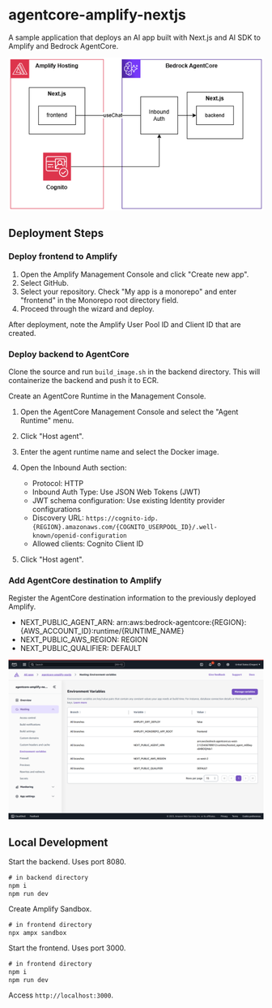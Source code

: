 # agentcore-amplify-nextjs

A sample application that deploys an AI app built with Next.js and AI SDK to Amplify and Bedrock AgentCore.

![](images/arch.png)

## Deployment Steps

### Deploy frontend to Amplify

1. Open the Amplify Management Console and click "Create new app".
1. Select GitHub.
1. Select your repository. Check "My app is a monorepo" and enter "frontend" in the Monorepo root directory field.
1. Proceed through the wizard and deploy.

After deployment, note the Amplify User Pool ID and Client ID that are created.

### Deploy backend to AgentCore

Clone the source and run `build_image.sh` in the backend directory. This will containerize the backend and push it to ECR.

Create an AgentCore Runtime in the Management Console.

1. Open the AgentCore Management Console and select the "Agent Runtime" menu.
1. Click "Host agent".
1. Enter the agent runtime name and select the Docker image.
1. Open the Inbound Auth section:

    - Protocol: HTTP
    - Inbound Auth Type: Use JSON Web Tokens (JWT)
    - JWT schema configuration: Use existing Identity provider configurations
    - Discovery URL: `https://cognito-idp.{REGION}.amazonaws.com/{COGNITO_USERPOOL_ID}/.well-known/openid-configuration`
    - Allowed clients: Cognito Client ID
1. Click "Host agent".

### Add AgentCore destination to Amplify

Register the AgentCore destination information to the previously deployed Amplify.

- NEXT_PUBLIC_AGENT_ARN: arn:aws:bedrock-agentcore:{REGION}:{AWS_ACCOUNT_ID}:runtime/{RUNTIME_NAME}
- NEXT_PUBLIC_AWS_REGION: REGION
- NEXT_PUBLIC_QUALIFIER: DEFAULT

![](images/image.png)

## Local Development

Start the backend. Uses port 8080.

```shell
# in backend directory
npm i
npm run dev
```

Create Amplify Sandbox.

```shell
# in frontend directory
npx ampx sandbox
```

Start the frontend. Uses port 3000.

```shell
# in frontend directory
npm i
npm run dev
```

Access `http://localhost:3000`.
